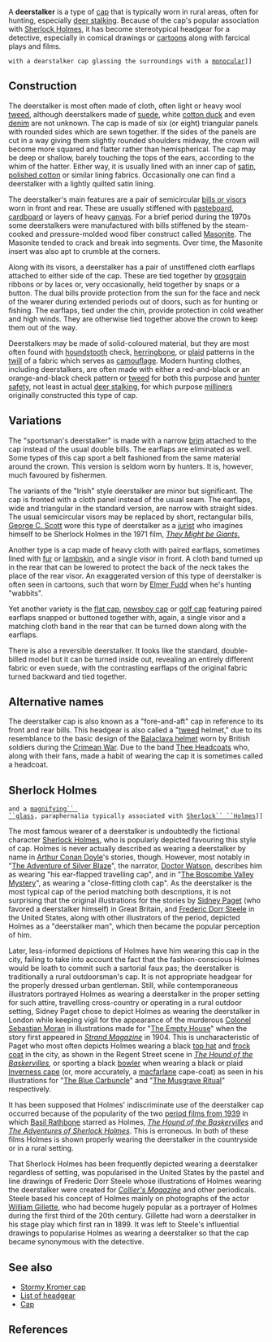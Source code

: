 A **deerstalker** is a type of [cap](cap "wikilink") that is typically
worn in rural areas, often for hunting, especially [deer
stalking](deer_stalking "wikilink"). Because of the cap's popular
association with [Sherlock Holmes](Sherlock_Holmes "wikilink"), it has
become stereotypical headgear for a detective, especially in comical
drawings or [cartoons](cartoon "wikilink") along with farcical plays and
films.

`with a dearstalker cap glassing the surroundings with a `[`monocular`](monocular "wikilink")`]]`

## Construction

The deerstalker is most often made of cloth, often light or heavy wool
[tweed](tweed_(cloth) "wikilink"), although deerstalkers made of
[suede](suede "wikilink"), white [cotton duck](cotton_duck "wikilink")
and even [denim](denim "wikilink") are not unknown. The cap is made of
six (or eight) triangular panels with rounded sides which are sewn
together. If the sides of the panels are cut in a way giving them
slightly rounded shoulders midway, the crown will become more squared
and flatter rather than hemispherical. The cap may be deep or shallow,
barely touching the tops of the ears, according to the whim of the
hatter. Either way, it is usually lined with an inner cap of
[satin](satin "wikilink"), [polished cotton](polished_cotton "wikilink")
or similar lining fabrics. Occasionally one can find a deerstalker with
a lightly quilted satin lining.

The deerstalker's main features are a pair of semicircular [bills or
visors](Visor "wikilink") worn in front and rear. These are usually
stiffened with [pasteboard](pasteboard_(paper_product) "wikilink"),
[cardboard](cardboard_(paper_product) "wikilink") or layers of heavy
[canvas](canvas "wikilink"). For a brief period during the 1970s some
deerstalkers were manufactured with bills stiffened by the steam-cooked
and pressure-molded wood fiber construct called
[Masonite](Masonite "wikilink"). The Masonite tended to crack and break
into segments. Over time, the Masonite insert was also apt to crumble at
the corners.

Along with its visors, a deerstalker has a pair of unstiffened cloth
earflaps attached to either side of the cap. These are tied together by
[grosgrain](grosgrain "wikilink") ribbons or by laces or, very
occasionally, held together by snaps or a button. The dual bills provide
protection from the sun for the face and neck of the wearer during
extended periods out of doors, such as for hunting or fishing. The
earflaps, tied under the chin, provide protection in cold weather and
high winds. They are otherwise tied together above the crown to keep
them out of the way.

Deerstalkers may be made of solid-coloured material, but they are most
often found with [houndstooth](houndstooth "wikilink") check,
[herringbone](herringbone_(cloth) "wikilink"), or
[plaid](wikt:plaid "wikilink") patterns in the [twill](twill "wikilink")
of a fabric which serves as [camouflage](camouflage "wikilink"). Modern
hunting clothes, including deerstalkers, are often made with either a
red-and-black or an orange-and-black check pattern or
[tweed](tweed_(cloth) "wikilink") for both this purpose and [hunter
safety](hunting "wikilink"), not least in actual [deer
stalking](deer_stalking "wikilink"), for which purpose
[milliners](Millinery "wikilink") originally constructed this type of
cap.

## Variations

The "sportsman's deerstalker" is made with a narrow
[brim](brim_(hat) "wikilink") attached to the cap instead of the usual
double bills. The earflaps are eliminated as well. Some types of this
cap sport a belt fashioned from the same material around the crown. This
version is seldom worn by hunters. It is, however, much favoured by
fishermen.

The variants of the "Irish" style deerstalker are minor but significant.
The cap is fronted with a cloth panel instead of the usual seam. The
earflaps, wide and triangular in the standard version, are narrow with
straight sides. The usual semicircular visors may be replaced by short,
rectangular bills, [George C. Scott](George_C._Scott "wikilink") wore
this type of deerstalker as a [jurist](jurist "wikilink") who imagines
himself to be Sherlock Holmes in the 1971 film, [*They Might be
Giants*.](They_Might_Be_Giants_(film) "wikilink")

Another type is a cap made of heavy cloth with paired earflaps,
sometimes lined with [fur](fur "wikilink") or
[lambskin](lambskin_(sheepskin) "wikilink"), and a single visor in
front. A cloth band turned up in the rear that can be lowered to protect
the back of the neck takes the place of the rear visor. An exaggerated
version of this type of deerstalker is often seen in cartoons, such that
worn by [Elmer Fudd](Elmer_Fudd "wikilink") when he's hunting "wabbits".

Yet another variety is the [flat cap](flat_cap "wikilink"), [newsboy
cap](newsboy_cap "wikilink") or [golf cap](golf_cap "wikilink")
featuring paired earflaps snapped or buttoned together with, again, a
single visor and a matching cloth band in the rear that can be turned
down along with the earflaps.

There is also a reversible deerstalker. It looks like the standard,
double-billed model but it can be turned inside out, revealing an
entirely different fabric or even suede, with the contrasting earflaps
of the original fabric turned backward and tied together.

## Alternative names

The deerstalker cap is also known as a "fore-and-aft" cap in reference
to its front and rear bills. This headgear is also called a
"[tweed](tweed_(cloth) "wikilink") helmet," due to its resemblance to
the basic design of the [Balaclava helmet](Balaclava_helmet "wikilink")
worn by British soldiers during the [Crimean
War](Crimean_War "wikilink"). Due to the band [Thee
Headcoats](Thee_Headcoats "wikilink") who, along with their fans, made a
habit of wearing the cap it is sometimes called a headcoat.

## Sherlock Holmes

`and a `[`magnifying`` ``glass`](magnifying_glass "wikilink")`, paraphernalia typically associated with `[`Sherlock`` ``Holmes`](Sherlock_Holmes "wikilink")`]]`

The most famous wearer of a deerstalker is undoubtedly the fictional
character [Sherlock Holmes](Sherlock_Holmes "wikilink"), who is
popularly depicted favouring this style of cap. Holmes is never actually
described as wearing a deerstalker by name in [Arthur Conan
Doyle](Arthur_Conan_Doyle "wikilink")'s stories, though. However, most
notably in "[The Adventure of Silver
Blaze](The_Adventure_of_Silver_Blaze "wikilink")", the narrator, [Doctor
Watson](Doctor_Watson "wikilink"), describes him as wearing "his
ear-flapped travelling cap", and in "[The Boscombe Valley
Mystery](The_Boscombe_Valley_Mystery "wikilink")", as wearing a
"close-fitting cloth cap". As the deerstalker is the most typical cap of
the period matching both descriptions, it is not surprising that the
original illustrations for the stories by [Sidney
Paget](Sidney_Paget "wikilink") (who favored a deerstalker himself) in
Great Britain, and [Frederic Dorr
Steele](Frederic_Dorr_Steele "wikilink") in the United States, along
with other illustrators of the period, depicted Holmes as a "deerstalker
man", which then became the popular perception of him.

Later, less-informed depictions of Holmes have him wearing this cap in
the city, failing to take into account the fact that the
fashion-conscious Holmes would be loath to commit such a sartorial faux
pas; the deerstalker is traditionally a rural outdoorsman's cap. It is
not appropriate headgear for the properly dressed urban gentleman.
Still, while contemporaneous illustrators portrayed Holmes as wearing a
deerstalker in the proper setting for such attire, travelling
cross-country or operating in a rural outdoor setting, Sidney Paget
chose to depict Holmes as wearing the deerstalker in London while
keeping vigil for the appearance of the murderous [Colonel Sebastian
Moran](Colonel_Sebastian_Moran "wikilink") in illustrations made for
"[The Empty House](The_Empty_House "wikilink")" when the story first
appeared in *[Strand Magazine](Strand_Magazine "wikilink")* in 1904.
This is uncharacteristic of Paget who most often depicts Holmes wearing
a black [top hat](top_hat "wikilink") and [frock
coat](frock_coat "wikilink") in the city, as shown in the Regent Street
scene in *[The Hound of the
Baskervilles](The_Hound_of_the_Baskervilles "wikilink")*, or sporting a
black [bowler](bowler_hat "wikilink") when wearing a black or plaid
[Inverness cape](Inverness_cape "wikilink") (or, more accurately, a
[macfarlane](wikt:Macfarlane "wikilink") cape-coat) as seen in his
illustrations for "[The Blue Carbuncle](The_Blue_Carbuncle "wikilink")"
and "[The Musgrave Ritual](The_Musgrave_Ritual "wikilink")"
respectively.

It has been supposed that Holmes' indiscriminate use of the deerstalker
cap occurred because of the popularity of the two [period films from
1939](Sherlock_Holmes_(1939_film_series) "wikilink") in which [Basil
Rathbone](Basil_Rathbone "wikilink") starred as Holmes, *[The Hound of
the Baskervilles](The_Hound_of_the_Baskervilles_(1939_film) "wikilink")*
and *[The Adventures of Sherlock
Holmes](The_Adventures_of_Sherlock_Holmes_(film) "wikilink")*. This is
erroneous. In both of these films Holmes is shown properly wearing the
deerstalker in the countryside or in a rural setting.

That Sherlock Holmes has been frequently depicted wearing a deerstalker
regardless of setting, was popularised in the United States by the
pastel and line drawings of Frederic Dorr Steele whose illustrations of
Holmes wearing the deerstalker were created for *[Collier's
Magazine](Collier's_Magazine "wikilink")* and other periodicals. Steele
based his concept of Holmes mainly on photographs of the actor [William
Gillette](William_Gillette "wikilink"), who had become hugely popular as
a portrayer of Holmes during the first third of the 20th century.
Gillette had worn a deerstalker in his stage play which first ran in
1899. It was left to Steele's influential drawings to popularise Holmes
as wearing a deerstalker so that the cap became synonymous with the
detective.

## See also

-   [Stormy Kromer cap](Stormy_Kromer_cap "wikilink")
-   [List of headgear](List_of_headgear "wikilink")
-   [Cap](Cap "wikilink")

## References